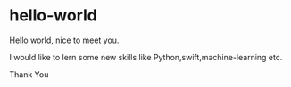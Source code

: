 # hello-world

Hello world, nice to meet you.

I would like to lern some new skills like Python,swift,machine-learning etc.

Thank You
